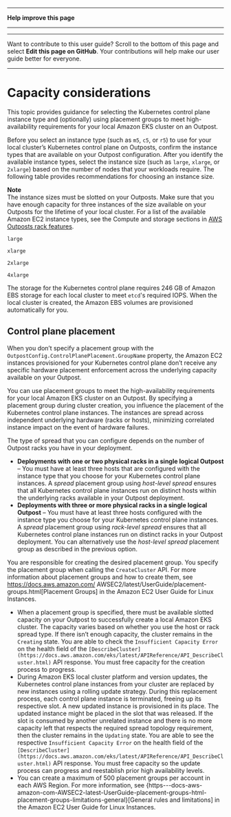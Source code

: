 --------

 **Help improve this page** 

--------

--------

Want to contribute to this user guide? Scroll to the bottom of this page and select **Edit this page on GitHub**\. Your contributions will help make our user guide better for everyone\.

--------

# Capacity considerations<a name="eks-outposts-capacity-considerations"></a>

This topic provides guidance for selecting the Kubernetes control plane instance type and \(optionally\) using placement groups to meet high\-availability requirements for your local Amazon EKS cluster on an Outpost\.

Before you select an instance type \(such as `m5`, `c5`, or `r5`\) to use for your local cluster’s Kubernetes control plane on Outposts, confirm the instance types that are available on your Outpost configuration\. After you identify the available instance types, select the instance size \(such as `large`, `xlarge`, or `2xlarge`\) based on the number of nodes that your workloads require\. The following table provides recommendations for choosing an instance size\.

**Note**  
The instance sizes must be slotted on your Outposts\. Make sure that you have enough capacity for three instances of the size available on your Outposts for the lifetime of your local cluster\. For a list of the available Amazon EC2 instance types, see the Compute and storage sections in [AWS Outposts rack features](https://aws.amazon.com/outposts/rack/features/)\.

 `large` 

 `xlarge` 

 `2xlarge` 

 `4xlarge` 

The storage for the Kubernetes control plane requires 246 GB of Amazon EBS storage for each local cluster to meet `etcd`'s required IOPS\. When the local cluster is created, the Amazon EBS volumes are provisioned automatically for you\.

## Control plane placement<a name="outpost-capacity-considerations-control-plane-placement"></a>

When you don’t specify a placement group with the `OutpostConfig.ControlPlanePlacement.GroupName` property, the Amazon EC2 instances provisioned for your Kubernetes control plane don’t receive any specific hardware placement enforcement across the underlying capacity available on your Outpost\.

You can use placement groups to meet the high\-availability requirements for your local Amazon EKS cluster on an Outpost\. By specifying a placement group during cluster creation, you influence the placement of the Kubernetes control plane instances\. The instances are spread across independent underlying hardware \(racks or hosts\), minimizing correlated instance impact on the event of hardware failures\.

The type of spread that you can configure depends on the number of Outpost racks you have in your deployment\.
+  **Deployments with one or two physical racks in a single logical Outpost** – You must have at least three hosts that are configured with the instance type that you choose for your Kubernetes control plane instances\. A *spread* placement group using *host\-level spread* ensures that all Kubernetes control plane instances run on distinct hosts within the underlying racks available in your Outpost deployment\.
+  **Deployments with three or more physical racks in a single logical Outpost** – You must have at least three hosts configured with the instance type you choose for your Kubernetes control plane instances\. A *spread* placement group using *rack\-level spread* ensures that all Kubernetes control plane instances run on distinct racks in your Outpost deployment\. You can alternatively use the *host\-level spread* placement group as described in the previous option\.

You are responsible for creating the desired placement group\. You specify the placement group when calling the `CreateCluster` API\. For more information about placement groups and how to create them, see [https://docs\.aws\.amazon\.com/](https://docs.aws.amazon.com/) AWSEC2/latest/UserGuide/placement\-groups\.html\[Placement Groups\] in the Amazon EC2 User Guide for Linux Instances\.
+ When a placement group is specified, there must be available slotted capacity on your Outpost to successfully create a local Amazon EKS cluster\. The capacity varies based on whether you use the host or rack spread type\. If there isn’t enough capacity, the cluster remains in the `Creating` state\. You are able to check the `Insufficient Capacity Error` on the health field of the ` [DescribeCluster](https://docs.aws.amazon.com/eks/latest/APIReference/API_DescribeCluster.html) ` API response\. You must free capacity for the creation process to progress\.
+ During Amazon EKS local cluster platform and version updates, the Kubernetes control plane instances from your cluster are replaced by new instances using a rolling update strategy\. During this replacement process, each control plane instance is terminated, freeing up its respective slot\. A new updated instance is provisioned in its place\. The updated instance might be placed in the slot that was released\. If the slot is consumed by another unrelated instance and there is no more capacity left that respects the required spread topology requirement, then the cluster remains in the `Updating` state\. You are able to see the respective `Insufficient Capacity Error` on the health field of the ` [DescribeCluster](https://docs.aws.amazon.com/eks/latest/APIReference/API_DescribeCluster.html) ` API response\. You must free capacity so the update process can progress and reestablish prior high availability levels\.
+ You can create a maximum of 500 placement groups per account in each AWS Region\. For more information, see \{https\-\-\-docs\-aws\-amazon\-com\-AWSEC2\-latest\-UserGuide\-placement\-groups\-html\-placement\-groups\-limitations\-general\}\[General rules and limitations\] in the Amazon EC2 User Guide for Linux Instances\.